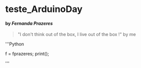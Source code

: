 # teste_ArduinoDay

#### by *Fernanda Prazeres* 


> "I don't think out of the box, I live out of the box !" by me


'''Python

f = fprazeres;
print();

'''
